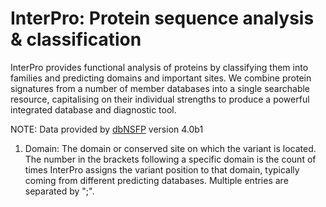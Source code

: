 # InterPro: Protein sequence analysis & classification
InterPro provides functional analysis of proteins by classifying them into families and predicting domains and important sites. We combine protein signatures from a number of member databases into a single searchable resource, capitalising on their individual strengths to produce a powerful integrated database and diagnostic tool.

NOTE: Data provided by [dbNSFP](https://sites.google.com/site/jpopgen/dbNSFP) version 4.0b1

1. Domain: The domain or conserved site on which the variant is located. The number in the brackets following a specific domain is the count of times InterPro assigns the variant position to that domain, typically coming from different predicting databases. Multiple entries are separated by ";".